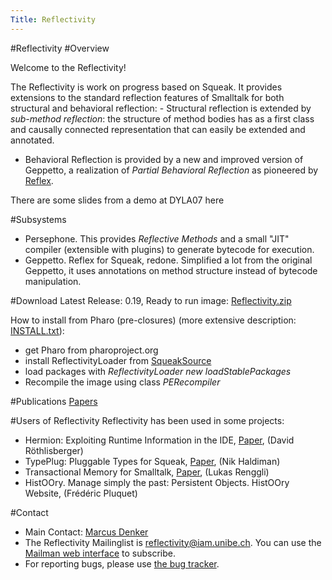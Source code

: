 ```yaml
---
Title: Reflectivity
---
```

#Reflectivity
#Overview

Welcome to the Reflectivity!

The Reflectivity is work on progress based on Squeak. It provides extensions to the standard reflection features of Smalltalk for both structural and behavioral reflection: - Structural reflection is extended by *sub-method reflection*: the structure of method bodies has as a first class and causally connected representation that can easily be extended and annotated.

-  Behavioral Reflection is provided by a new and improved version of Geppetto, a realization of *Partial Behavioral Reflection* as pioneered by [Reflex](http://pleiad.dcc.uchile.cl/reflex).

There are some slides from a demo at DYLA07 here 

#Subsystems

-  Persephone. This provides *Reflective Methods* and a small "JIT" compiler (extensible with plugins) to generate bytecode for execution.
-  Geppetto. Reflex for Squeak, redone. Simplified a lot from the original Geppetto, it uses annotations on method structure instead of bytecode manipulation. 

#Download
Latest Release: 0.19, Ready to run image: [Reflectivity.zip](%assets_url%/download/reflectivity/reflectivity.zip) 

How to install from Pharo (pre-closures) (more extensive description: [INSTALL.txt](%assets_url%/download/reflectivity/INSTALL.txt)): 

-  get Pharo from pharoproject.org
-  install ReflectivityLoader from [SqueakSource](http://www.squeaksource.com/Reflectivity.html)
-  load packages with *ReflectivityLoader new loadStablePackages*
-  Recompile the image using class *PERecompiler* 

#Publications
[Papers](%assets_url%/scgbib/?query=reflectivity&filter=Year)

#Users of Reflectivity
 Reflectivity has been used in some projects: 

-  Hermion: Exploiting Runtime Information in the IDE, [Paper](%assets_url%/scgbib/?query=roet08b&filter=Year), (David R&ouml;thlisberger)
-  TypePlug: Pluggable Types for Squeak, [Paper](%assets_url%/scgbib/?query=hald07b&filter=Year), (Nik Haldiman)
-  Transactional Memory for Smalltalk, [Paper](%assets_url%/scgbib/?query=reng07b&filter=Year), (Lukas Renggli)
-  HistOOry. Manage simply the past: Persistent Objects. HistOOry Website, (Fr&eacute;d&eacute;ric Pluquet) 

#Contact

- Main Contact: [Marcus Denker](http://marcusdenker.de/) 
- The Reflectivity Mailinglist is reflectivity@iam.unibe.ch. You can use the [Mailman web interface](https://www.iam.unibe.ch/mailman/listinfo/reflectivity) to subscribe. 
- For reporting bugs, please use [the bug tracker](http://code.google.com/p/reflectivity/issues/list).
